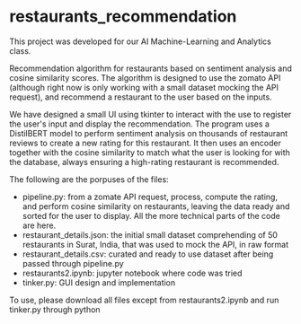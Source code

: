 # restaurants_recommendation
This project was developed for our AI Machine-Learning and Analytics class.

Recommendation algorithm for restaurants based on sentiment analysis and cosine similarity scores. The algorithm is designed to use the zomato API (although right now is only working with a small dataset mocking the API request), and recommend a restaurant to the user based on the inputs.

We have designed a small UI using tkinter to interact with the use to register the user's input and display the recommendation. The program uses a DistilBERT model to perform sentiment analysis on thousands of restaurant reviews to create a new rating for this restaurant. It then uses an encoder together with the cosine similarity to match what the user is looking for with the database, always ensuring a high-rating restaurant is recommended.

The following are the porpuses of the files:
- pipeline.py: from a zomate API request, process, compute the rating, and perform cosine similarity on restaurants, leaving the data ready and sorted for the user to display. All the more technical parts of the code are here.
- restaurant_details.json: the initial small dataset comprehending of 50 restaurants in Surat, India, that was used to mock the API, in raw format
- restaurant_details.csv: curated and ready to use dataset after being passed through pipeline.py
- restaurants2.ipynb: jupyter notebook where code was tried
- tinker.py: GUI design and implementation


To use, please download all files except from restaurants2.ipynb and run tinker.py through python
